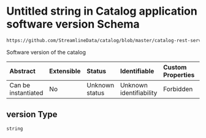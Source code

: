 # Untitled string in Catalog application software version Schema

```txt
https://github.com/StreamlineData/catalog/blob/master/catalog-rest-service/src/main/resources/json/schema/api/catalogVersion.json#/properties/version
```

Software version of the catalog

| Abstract            | Extensible | Status         | Identifiable            | Custom Properties | Additional Properties | Access Restrictions | Defined In                                                                    |
| :------------------ | :--------- | :------------- | :---------------------- | :---------------- | :-------------------- | :------------------ | :---------------------------------------------------------------------------- |
| Can be instantiated | No         | Unknown status | Unknown identifiability | Forbidden         | Allowed               | none                | [catalogVersion.json*](../out/api/catalogVersion.json "open original schema") |

## version Type

`string`
